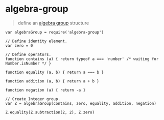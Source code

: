 # algebra-group

> define an [algebra group][1] structure

```
var algebraGroup = require('algebra-group')

// Define identity element.
var zero = 0

// Define operators.
function contains (a) { return typeof a === 'number' /* waiting for Number.isNumber */ }

function equality (a, b) { return a === b }

function addition (a, b) { return a + b }

function negation (a) { return -a }

// Create Integer group.
var Z = algebraGroup(contains, zero, equality, addition, negation)

Z.equality(Z.subtraction(2, 2), Z.zero)
```

  [1]: https://en.wikipedia.org/wiki/Group_(mathematics) "Group"

